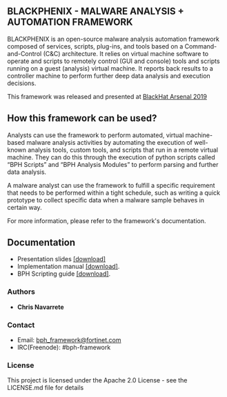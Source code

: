 
## BLACKPHENIX - MALWARE ANALYSIS + AUTOMATION FRAMEWORK

BLACKPHENIX is an open-source malware analysis automation framework composed of services, scripts, plug-ins, and tools based on a Command-and-Control (C&C) architecture. It relies on virtual machine software to operate and scripts to remotely control (GUI and console) tools and scripts running on a guest (analysis) virtual machine. It reports back results to a controller machine to perform further deep data analysis and execution decisions.

This framework was released and presented at <a href="https://www.blackhat.com/us-19/arsenal/schedule/#blackphenix-malware-analysis--automation-framework-16941" target="_blank">BlackHat Arsenal 2019</a> 

## How this framework can be used?
Analysts can use the framework to perform automated, virtual machine-based malware analysis activities by automating the execution of well-known analysis tools, custom tools, and scripts that run in a remote virtual machine. They can do this through the execution of python scripts called “BPH Scripts” and “BPH Analysis Modules” to perform parsing and further data analysis.

A malware analyst can use the framework to fulfill a specific requirement that needs to be performed within a tight schedule, such as writing a quick prototype to collect specific data when a malware sample behaves in certain way.

For more information, please refer to the framework's documentation.

## Documentation
* Presentation slides  [[download]](docs/BH19_BLACKPHENIX_CHRISNAVARRETE.pdf)
* Implementation manual [[download]](docs/BPH_IMPLEMENTATION_MANUAL.pdf).
* BPH Scripting guide [[download]](docs/BPH_SCRIPT_DEVELOPMENT_GUIDE.pdf).

### Authors
- **Chris Navarrete**

### Contact
- Email: <a href="mailto:bph_framework@fortinet.com" target="_blank">bph_framework@fortinet.com</a>
- IRC(Freenode): #bph-framework

### License
This project is licensed under the Apache 2.0 License - see the LICENSE.md file for details
